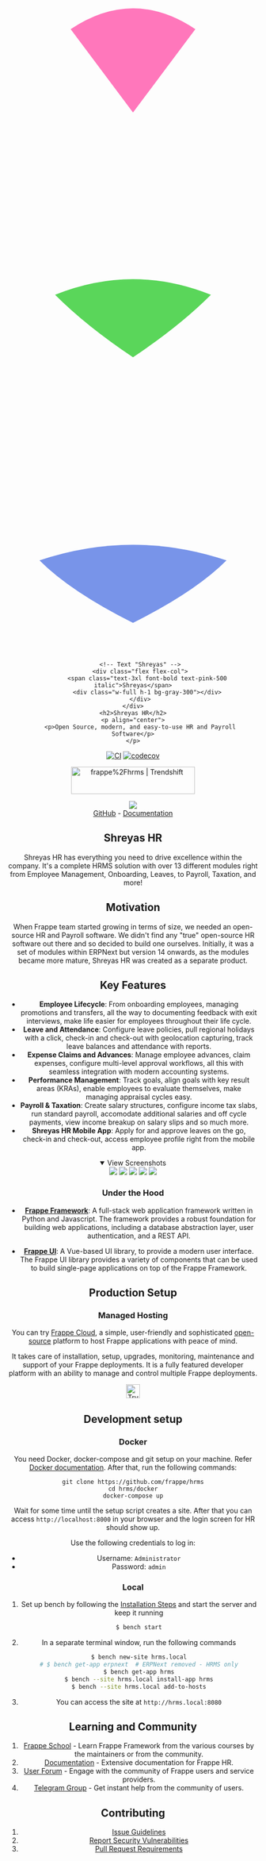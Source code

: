 <div align="center">
	<div class="flex items-center justify-center gap-3 mb-4">
		<!-- Abstract Logo with three intertwined ribbon shapes -->
		<div class="relative w-12 h-12">
			<!-- Top ribbon (pink) -->
			<svg class="absolute inset-0 w-full h-full" viewBox="0 0 48 48" fill="none">
				<path
					d="M12 24 Q24 16 36 24 Q30 32 24 40 Q18 32 12 24 Z"
					fill="#FF69B4"
					opacity="0.9"
				/>
			</svg>
			<!-- Middle ribbon (green) -->
			<svg class="absolute inset-0 w-full h-full" viewBox="0 0 48 48" fill="none">
				<path
					d="M9 27 Q24 21 39 27 Q33 33 24 39 Q15 33 9 27 Z"
					fill="#32CD32"
					opacity="0.8"
				/>
			</svg>
			<!-- Bottom ribbon (blue) -->
			<svg class="absolute inset-0 w-full h-full" viewBox="0 0 48 48" fill="none">
				<path
					d="M6 30 Q24 24 42 30 Q36 36 24 42 Q12 36 6 30 Z"
					fill="#4169E1"
					opacity="0.7"
				/>
			</svg>
		</div>
		
		<!-- Text "Shreyas" -->
		<div class="flex flex-col">
			<span class="text-3xl font-bold text-pink-500 italic">Shreyas</span>
			<div class="w-full h-1 bg-gray-300"></div>
		</div>
	</div>
	<h2>Shreyas HR</h2>
	<p align="center">
		<p>Open Source, modern, and easy-to-use HR and Payroll Software</p>
	</p>

[![CI](https://github.com/frappe/hrms/actions/workflows/ci.yml/badge.svg?branch=develop)](https://github.com/frappe/hrms/actions/workflows/ci.yml)
[![codecov](https://codecov.io/gh/frappe/hrms/branch/develop/graph/badge.svg?token=0TwvyUg3I5)](https://codecov.io/gh/frappe/hrms)

<a href="https://trendshift.io/repositories/10972" target="_blank"><img src="https://trendshift.io/api/badge/repositories/10972" alt="frappe%2Fhrms | Trendshift" style="width: 250px; height: 55px;" width="250" height="55"/></a>
</div>

<div align="center">
	<img src=".github/hrms-hero.png"/>
</div>

<div align="center">
	<a href="https://github.com/frappe/hrms">GitHub</a>
	-
	<a href="https://docs.frappe.io/hr/introduction">Documentation</a>
</div>

## Shreyas HR

Shreyas HR has everything you need to drive excellence within the company. It's a complete HRMS solution with over 13 different modules right from Employee Management, Onboarding, Leaves, to Payroll, Taxation, and more!

## Motivation
When Frappe team started growing in terms of size, we needed an open-source HR and Payroll software. We didn't find any "true" open-source HR software out there and so decided to build one ourselves.
Initially, it was a set of modules within ERPNext but version 14 onwards, as the modules became more mature, Shreyas HR was created as a separate product.

## Key Features

- **Employee Lifecycle**: From onboarding employees, managing promotions and transfers, all the way to documenting feedback with exit interviews, make life easier for employees throughout their life cycle.
- **Leave and Attendance**: Configure leave policies, pull regional holidays with a click, check-in and check-out with geolocation capturing, track leave balances and attendance with reports.
- **Expense Claims and Advances**: Manage employee advances, claim expenses, configure multi-level approval workflows, all this with seamless integration with modern accounting systems.
- **Performance Management**: Track goals, align goals with key result areas (KRAs), enable employees to evaluate themselves, make managing appraisal cycles easy.
- **Payroll & Taxation**: Create salary structures, configure income tax slabs, run standard payroll, accomodate additional salaries and off cycle payments, view income breakup on salary slips and so much more.
- **Shreyas HR Mobile App**: Apply for and approve leaves on the go, check-in and check-out, access employee profile right from the mobile app.

<details open>

<summary>View Screenshots</summary>
	<img src=".github/hrms-appraisal.png"/>
	<img src=".github/hrms-requisition.png"/>
	<img src=".github/hrms-attendance.png"/>
	<img src=".github/hrms-salary.png"/>
	<img src=".github/hrms-pwa.png"/>
</details>

### Under the Hood

- [**Frappe Framework**](https://github.com/frappe/frappe): A full-stack web application framework written in Python and Javascript. The framework provides a robust foundation for building web applications, including a database abstraction layer, user authentication, and a REST API.

- [**Frappe UI**](https://github.com/frappe/frappe-ui): A Vue-based UI library, to provide a modern user interface. The Frappe UI library provides a variety of components that can be used to build single-page applications on top of the Frappe Framework.

## Production Setup

### Managed Hosting

You can try [Frappe Cloud](https://frappecloud.com), a simple, user-friendly and sophisticated [open-source](https://github.com/frappe/press) platform to host Frappe applications with peace of mind.

It takes care of installation, setup, upgrades, monitoring, maintenance and support of your Frappe deployments. It is a fully featured developer platform with an ability to manage and control multiple Frappe deployments.

<div>
	<a href="https://frappecloud.com/hrms/signup" target="_blank">
		<picture>
			<source media="(prefers-color-scheme: dark)" srcset="https://frappe.io/files/try-on-fc-white.png">
			<img src="https://frappe.io/files/try-on-fc-black.png" alt="Try on Frappe Cloud" height="28" />
		</picture>
	</a>
</div>


## Development setup
### Docker
You need Docker, docker-compose and git setup on your machine. Refer [Docker documentation](https://docs.docker.com/). After that, run the following commands:
```
git clone https://github.com/frappe/hrms
cd hrms/docker
docker-compose up
```

Wait for some time until the setup script creates a site. After that you can access `http://localhost:8000` in your browser and the login screen for HR should show up.

Use the following credentials to log in:

- Username: `Administrator`
- Password: `admin`

### Local

1. Set up bench by following the [Installation Steps](https://frappeframework.com/docs/user/en/installation) and start the server and keep it running
	```sh
	$ bench start
	```
2. In a separate terminal window, run the following commands
	```sh
	$ bench new-site hrms.local
	# $ bench get-app erpnext  # ERPNext removed - HRMS only
	$ bench get-app hrms
	$ bench --site hrms.local install-app hrms
	$ bench --site hrms.local add-to-hosts
	```
3. You can access the site at `http://hrms.local:8080`

## Learning and Community

1. [Frappe School](https://frappe.school) - Learn Frappe Framework from the various courses by the maintainers or from the community.
2. [Documentation](https://docs.frappe.io/hr) - Extensive documentation for Frappe HR.
3. [User Forum](https://discuss.frappe.io/) - Engage with the community of Frappe users and service providers.
4. [Telegram Group](https://t.me/frappehr) - Get instant help from the community of users.


## Contributing

1. [Issue Guidelines](https://github.com/frappe/hrms/wiki/Issue-Guidelines)
2. [Report Security Vulnerabilities](https://frappe.io/security)
3. [Pull Request Requirements](https://github.com/frappe/hrms/wiki/Contribution-Guidelines)


## Logo and Trademark Policy

Please read our [Logo and Trademark Policy](TRADEMARK_POLICY.md).

<br />
<br />
<div align="center" style="padding-top: 0.75rem;">
	<a href="https://frappe.io" target="_blank">
		<picture>
			<source media="(prefers-color-scheme: dark)" srcset="https://frappe.io/files/Frappe-white.png">
			<img src="https://frappe.io/files/Frappe-black.png" alt="Frappe Technologies" height="28"/>
		</picture>
	</a>
</div>


